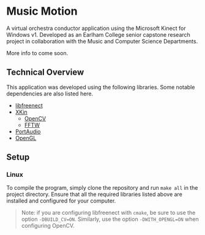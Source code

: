 # Music Motion

A virtual orchestra conductor application using the Microsoft Kinect for Windows v1. Developed as an Earlham College senior capstone research project in collaboration with the Music and Computer Science Departments.

More info to come soon.

## Technical Overview

This application was developed using the following libraries. Some notable dependencies are also listed here.

* [libfreenect](https://openkinect.org/wiki/Main_Page)
* [XKin](https://github.com/fpeder/XKin)
  * [OpenCV](http://opencv.org/)
  * [FFTW](http://fftw.org/)
* [PortAudio](http://www.portaudio.com/)
* [OpenGL](https://www.opengl.org/)

## Setup

### Linux

To compile the program, simply clone the repository and run `make all` in the project directory. Ensure that all the required libraries listed above are installed and configured for your computer.

>Note: if you are configuring libfreenect with `cmake`, be sure to use the option `-DBUILD_CV=ON`. Similarly, use the option `-DWITH_OPENGL=ON` when configuring OpenCV.

